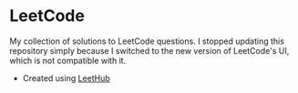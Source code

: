 # LeetCode
My collection of solutions to LeetCode questions. 
I stopped updating this repository simply because I switched to the new version of LeetCode's UI, which is not compatible with it.


- Created using [LeetHub](https://github.com/QasimWani/LeetHub)
